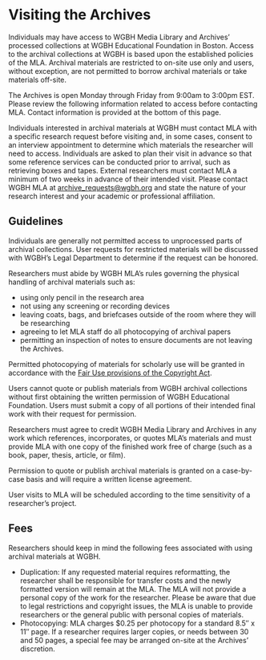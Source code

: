 # Visiting the Archives

    
Individuals may have access to WGBH Media Library and Archives’ 
processed collections at WGBH Educational Foundation in Boston. Access to the 
archival collections at WGBH is based upon the established policies of the MLA. 
Archival materials are restricted to on-site use only and users, without 
exception, are not permitted to borrow archival materials or take materials 
off-site.
    
The Archives is open Monday through Friday from 9:00am to 3:00pm EST. 
Please review the following information related to access before contacting 
MLA. Contact information is provided at the bottom of this page.
    
Individuals interested in archival materials at WGBH must contact MLA 
with a specific research request before visiting and, in some cases, consent to 
an interview appointment to determine which materials the researcher will need 
to access. Individuals are asked to plan their visit in advance so that some 
reference services can be conducted prior to arrival, such as retrieving boxes 
and tapes. External researchers must contact MLA a minimum of two weeks in 
advance of their intended visit. Please contact WGBH MLA at <a 
href="mailto:archive_requests@wgbh.org">archive_requests@wgbh.org</a> and state 
the nature of your research interest and your academic or professional 
affiliation.

## Guidelines
    
Individuals are generally not permitted access to unprocessed parts of 
archival collections. User requests for restricted materials will be discussed 
with WGBH’s Legal Department to determine if the request can be honored.
    
Researchers must abide by WGBH MLA’s rules governing the physical 
handling of archival materials such as:

- using only pencil in the research area
- not using any screening or recording devices
- leaving coats, bags, and briefcases outside of the room where they 
will be researching
- agreeing to let MLA staff do all photocopying of archival papers
- permitting an inspection of notes to ensure documents are not leaving 
the Archives.
    
Permitted photocopying of materials for scholarly use will be granted in 
accordance with the <a target="_blank" 
href="http://www.copyright.gov/title17/92chap1.html#107">Fair Use provisions of 
the Copyright Act</a>.
    
Users cannot quote or publish materials from WGBH archival collections 
without first obtaining the written permission of WGBH Educational Foundation. 
Users must submit a copy of all portions of their intended final work with 
their request for permission.
    
Researchers must agree to credit WGBH Media Library and Archives in any 
work which references, incorporates, or quotes MLA’s materials and must provide 
MLA with one copy of the finished work free of charge (such as a book, paper, 
thesis, article, or film).
    
Permission to quote or publish archival materials is granted on a 
case-by-case basis and will require a written license agreement.
    
User visits to MLA will be scheduled according to the time sensitivity 
of a researcher’s project.

## Fees
    
Researchers should keep in mind the following fees associated with using 
archival materials at WGBH.

- Duplication: If any requested material requires reformatting, the 
researcher shall be responsible for transfer costs and the newly formatted 
version will remain at the MLA.  The MLA will not provide a personal copy of 
the work for the researcher.  Please be aware that due to legal restrictions 
and copyright issues, the MLA is unable  to provide researchers or the general 
public with personal copies of materials.
- Photocopying: MLA charges $0.25 per photocopy for a standard 8.5″ x 
11″ page. If a researcher requires larger copies, or needs between 30 and 50 
pages, a special fee may be arranged on-site at the Archives’ discretion.
